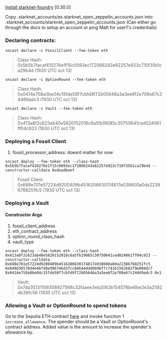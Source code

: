 [Install starknet-foundry](https://foundry-rs.github.io/starknet-foundry/getting-started/installation.html) [0.30.0]

Copy .starknet_accounts/ex.starknet_open_zeppelin_accounts.json into: .starknet_accounts/starknet_open_zeppelin_accounts.json (Can either go through the docs to setup an account or ping Matt for user1's credentials)

### Declaring contracts:

`sncast declare -c FossilClient --fee-token eth`

> Class Hash: 0x5b5b7facaf410276e1f15c0093ec172066243e82257e923c710f35b1ca29b4d (1930 UTC oct 13)

`sncast declare -c OptionRound --fee-token eth`

> Class Hash: 0x0414e758a0be04c15fde58f7cbfd9f72b05646a3a3ee6f2e708e67c24469adc3 (1930 UTC oct 13)

`sncast declare -c Vault --fee-token eth`

> Class Hash: 0x413a8f2c623ab40e5820152018c6a5fb19085c30750641ced024061ff04c923 (1930 UTC oct 13)

### Deploying a Fossil Client

1. fossil_processor_address: doesnt matter for now

`sncast deploy --fee-token eth --class-hash 0x5b5b7facaf410276e1f15c0093ec172066243e82257e923c710f35b1ca29b4d --constructor-calldata 0xdeadbeef`

> Fossil Client: 0x698e701e57224d9200409b4516206630174817e038600a0da22386768251fc5 (1930 UTC oct 13)

### Deploying a Vault

#### Constructor Args

1. fossil_client_address
2. eth_contract_address
3. option_round_class_hash
4. vault_type

`sncast deploy --fee-token eth --class-hash 0x413a8f2c623ab40e5820152018c6a5fb19085c30750641ced024061ff04c923 --constructor-calldata 0x698e701e57224d9200409b4516206630174817e038600a0da22386768251fc5 0x049d36570d4e46f48e99674bd3fcc84644ddd6b96f7c741b1562b82f9e004dc7 0x0414e758a0be04c15fde58f7cbfd9f72b05646a3a3ee6f2e708e67c24469adc3 0x1`

> Vault: 0x7da35131106358927568c32faaee3eb2063b154578be6be2e3a2582db39fc56 (1930 UTC oct 13)

### Allowing a Vault or OptionRound to spend tokens

Go to the Sepolia ETH contract [here](https://sepolia.voyager.online/contract/0x049d36570d4e46f48e99674bd3fcc84644ddd6b96f7c741b1562b82f9e004dc7#writeContract) and invoke function 1 `increase_allowance`. The spender should be a Vault or OptionRound's contract address. Added value is the amount to increase the spender's allowance by.
